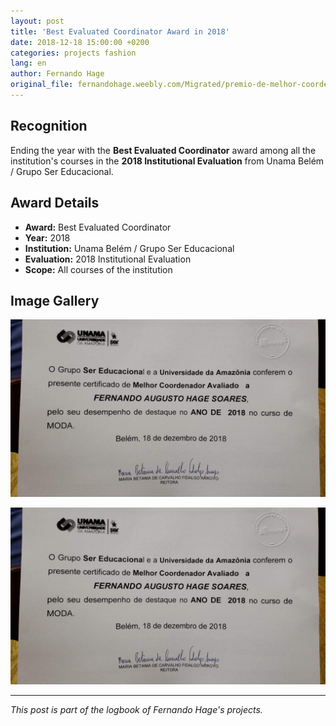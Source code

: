 ```yaml
---
layout: post
title: 'Best Evaluated Coordinator Award in 2018'
date: 2018-12-18 15:00:00 +0200
categories: projects fashion
lang: en
author: Fernando Hage
original_file: fernandohage.weebly.com/Migrated/premio-de-melhor-coordenador-avaliado-em-2018.html
---
```


## Recognition

Ending the year with the **Best Evaluated Coordinator** award among all the institution's courses in the **2018 Institutional Evaluation** from Unama Belém / Grupo Ser Educacional.

## Award Details

- **Award:** Best Evaluated Coordinator
- **Year:** 2018
- **Institution:** Unama Belém / Grupo Ser Educacional
- **Evaluation:** 2018 Institutional Evaluation
- **Scope:** All courses of the institution

## Image Gallery


![Best Evaluated Coordinator Award in 2018](/assets/images/2018-12-18-premio-melhor-coordenador-2018-reconhecimento-01.jpg)



![Best Evaluated Coordinator Award in 2018](/assets/images/2018-12-18-premio-melhor-coordenador-2018-reconhecimento-02.jpg)


---

*This post is part of the logbook of Fernando Hage's projects.*